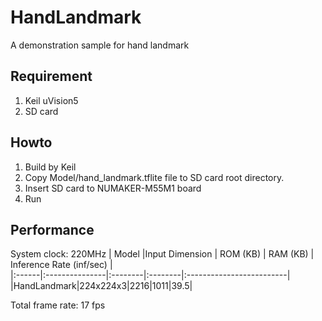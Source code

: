 # HandLandmark
A demonstration sample for hand landmark
## Requirement
1. Keil uVision5
2. SD card
## Howto
1. Build by Keil
2. Copy Model/hand_landmark.tflite file to SD card root directory.
3. Insert SD card to NUMAKER-M55M1 board
4. Run
## Performance
System clock: 220MHz
| Model |Input Dimension | ROM (KB) | RAM (KB) | Inference Rate (inf/sec) |  
|:------|:---------------|:--------|:--------|:-------------------------|
|HandLandmark|224x224x3|2216|1011|39.5|

Total frame rate: 17 fps


